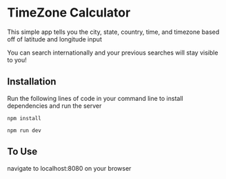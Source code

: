 # **TimeZone Calculator**

This simple app tells you the city, state, country, time, and timezone based off of latitude and longitude input 

You can search internationally and your previous searches will stay visible to you! 

## Installation

Run the following lines of code in your command line to install dependencies and run the server
```
npm install 

npm run dev 
```

## To Use

navigate to localhost:8080 on your browser

